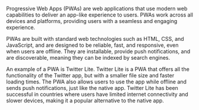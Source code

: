 

Progressive Web Apps (PWAs) are web applications that use modern web capabilities to deliver an app-like experience to users. PWAs work across all devices and platforms, providing users with a seamless and engaging experience.

PWAs are built with standard web technologies such as HTML, CSS, and JavaScript, and are designed to be reliable, fast, and responsive, even when users are offline. They are installable, provide push notifications, and are discoverable, meaning they can be indexed by search engines.

An example of a PWA is Twitter Lite. Twitter Lite is a PWA that offers all the functionality of the Twitter app, but with a smaller file size and faster loading times. The PWA also allows users to use the app while offline and sends push notifications, just like the native app. Twitter Lite has been successful in countries where users have limited internet connectivity and slower devices, making it a popular alternative to the native app.